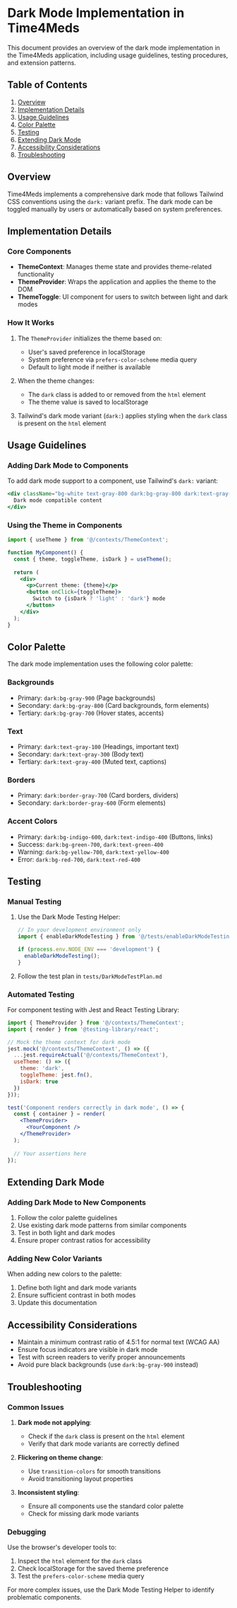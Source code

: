 # Dark Mode Implementation in Time4Meds

This document provides an overview of the dark mode implementation in the Time4Meds application, including usage guidelines, testing procedures, and extension patterns.

## Table of Contents

1. [Overview](#overview)
2. [Implementation Details](#implementation-details)
3. [Usage Guidelines](#usage-guidelines)
4. [Color Palette](#color-palette)
5. [Testing](#testing)
6. [Extending Dark Mode](#extending-dark-mode)
7. [Accessibility Considerations](#accessibility-considerations)
8. [Troubleshooting](#troubleshooting)

## Overview

Time4Meds implements a comprehensive dark mode that follows Tailwind CSS conventions using the `dark:` variant prefix. The dark mode can be toggled manually by users or automatically based on system preferences.

## Implementation Details

### Core Components

- **ThemeContext**: Manages theme state and provides theme-related functionality
- **ThemeProvider**: Wraps the application and applies the theme to the DOM
- **ThemeToggle**: UI component for users to switch between light and dark modes

### How It Works

1. The `ThemeProvider` initializes the theme based on:
   - User's saved preference in localStorage
   - System preference via `prefers-color-scheme` media query
   - Default to light mode if neither is available

2. When the theme changes:
   - The `dark` class is added to or removed from the `html` element
   - The theme value is saved to localStorage

3. Tailwind's dark mode variant (`dark:`) applies styling when the `dark` class is present on the `html` element

## Usage Guidelines

### Adding Dark Mode to Components

To add dark mode support to a component, use Tailwind's `dark:` variant:

```jsx
<div className="bg-white text-gray-800 dark:bg-gray-800 dark:text-gray-200">
  Dark mode compatible content
</div>
```

### Using the Theme in Components

```jsx
import { useTheme } from '@/contexts/ThemeContext';

function MyComponent() {
  const { theme, toggleTheme, isDark } = useTheme();
  
  return (
    <div>
      <p>Current theme: {theme}</p>
      <button onClick={toggleTheme}>
        Switch to {isDark ? 'light' : 'dark'} mode
      </button>
    </div>
  );
}
```

## Color Palette

The dark mode implementation uses the following color palette:

### Backgrounds
- Primary: `dark:bg-gray-900` (Page backgrounds)
- Secondary: `dark:bg-gray-800` (Card backgrounds, form elements)
- Tertiary: `dark:bg-gray-700` (Hover states, accents)

### Text
- Primary: `dark:text-gray-100` (Headings, important text)
- Secondary: `dark:text-gray-300` (Body text)
- Tertiary: `dark:text-gray-400` (Muted text, captions)

### Borders
- Primary: `dark:border-gray-700` (Card borders, dividers)
- Secondary: `dark:border-gray-600` (Form elements)

### Accent Colors
- Primary: `dark:bg-indigo-600`, `dark:text-indigo-400` (Buttons, links)
- Success: `dark:bg-green-700`, `dark:text-green-400`
- Warning: `dark:bg-yellow-700`, `dark:text-yellow-400`
- Error: `dark:bg-red-700`, `dark:text-red-400`

## Testing

### Manual Testing

1. Use the Dark Mode Testing Helper:
   ```jsx
   // In your development environment only
   import { enableDarkModeTesting } from '@/tests/enableDarkModeTesting';
   
   if (process.env.NODE_ENV === 'development') {
     enableDarkModeTesting();
   }
   ```

2. Follow the test plan in `tests/DarkModeTestPlan.md`

### Automated Testing

For component testing with Jest and React Testing Library:

```jsx
import { ThemeProvider } from '@/contexts/ThemeContext';
import { render } from '@testing-library/react';

// Mock the theme context for dark mode
jest.mock('@/contexts/ThemeContext', () => ({
  ...jest.requireActual('@/contexts/ThemeContext'),
  useTheme: () => ({
    theme: 'dark',
    toggleTheme: jest.fn(),
    isDark: true
  })
}));

test('Component renders correctly in dark mode', () => {
  const { container } = render(
    <ThemeProvider>
      <YourComponent />
    </ThemeProvider>
  );
  
  // Your assertions here
});
```

## Extending Dark Mode

### Adding Dark Mode to New Components

1. Follow the color palette guidelines
2. Use existing dark mode patterns from similar components
3. Test in both light and dark modes
4. Ensure proper contrast ratios for accessibility

### Adding New Color Variants

When adding new colors to the palette:

1. Define both light and dark mode variants
2. Ensure sufficient contrast in both modes
3. Update this documentation

## Accessibility Considerations

- Maintain a minimum contrast ratio of 4.5:1 for normal text (WCAG AA)
- Ensure focus indicators are visible in dark mode
- Test with screen readers to verify proper announcements
- Avoid pure black backgrounds (use `dark:bg-gray-900` instead)

## Troubleshooting

### Common Issues

1. **Dark mode not applying**:
   - Check if the `dark` class is present on the `html` element
   - Verify that dark mode variants are correctly defined

2. **Flickering on theme change**:
   - Use `transition-colors` for smooth transitions
   - Avoid transitioning layout properties

3. **Inconsistent styling**:
   - Ensure all components use the standard color palette
   - Check for missing dark mode variants

### Debugging

Use the browser's developer tools to:
1. Inspect the `html` element for the `dark` class
2. Check localStorage for the saved theme preference
3. Test the `prefers-color-scheme` media query

For more complex issues, use the Dark Mode Testing Helper to identify problematic components. 